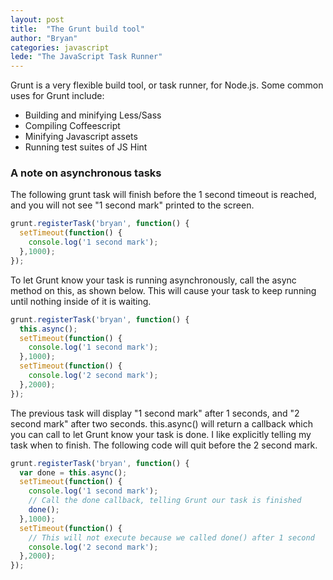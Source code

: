 ```yaml
---
layout: post
title:  "The Grunt build tool"
author: "Bryan"
categories: javascript
lede: "The JavaScript Task Runner"
---
```

Grunt is a very flexible build tool, or task runner, for Node.js. Some common uses for Grunt include:

  * Building and minifying Less/Sass
  * Compiling Coffeescript
  * Minifying Javascript assets
  * Running test suites of JS Hint

### A note on asynchronous tasks ###

The following grunt task will finish before the 1 second timeout is reached,
and you will not see "1 second mark" printed to the screen.

```javascript
grunt.registerTask('bryan', function() {
  setTimeout(function() {
    console.log('1 second mark');
  },1000);
});
```

To let Grunt know your task is running asynchronously, call the async method on this, as shown below. This will cause your task to 
keep running until nothing inside of it is waiting.

```javascript
grunt.registerTask('bryan', function() {
  this.async();
  setTimeout(function() {
    console.log('1 second mark');
  },1000);
  setTimeout(function() {
    console.log('2 second mark');
  },2000);
});
```

The previous task will display "1 second mark" after 1 seconds, and "2 second mark" after two seconds. this.async() will return
a callback which you can call to let Grunt know your task is done. I like explicitly telling my task when to finish.
The following code will quit before the 2 second mark.

```javascript
grunt.registerTask('bryan', function() {
  var done = this.async();
  setTimeout(function() {
    console.log('1 second mark');
    // Call the done callback, telling Grunt our task is finished
    done();
  },1000);
  setTimeout(function() {
    // This will not execute because we called done() after 1 second
    console.log('2 second mark');
  },2000);
});
```
